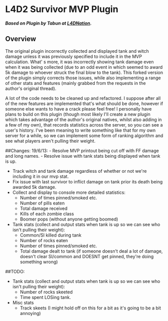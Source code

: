 # L4D2 Survivor MVP Plugin
***Based on Plugin by Tabun at [L4DNation](http://www.l4dnation.com/confogl-and-other-configs/survivor-mvp-plugin/).***

## Overview
The original plugin incorrectly collected and displayed tank and witch damage unless it was previously specified to include it in the MVP calculation. What'
s more, it was incorrectly showing tank damage even when it was being collected (due to an odd event in which seemed to award 5k damage to whoever struck the final blow to the tank). This forked version of the plugin simply corrects those issues, while also implementing a range of other stats and features (mainly grabbed from the requests in the author's original thread).

A lot of the code needs to be cleaned up and refactored. I suppose after all of the new features are implemented that's what should be done, however if someone else wants to have a crack please feel free! I personally have plans to build on this plugin (though most likely I'll create a new plugin which takes advantage of the author's original natives, whilst also adding in a few of my own), that records statistics across the server, so you can see a user's history. I've been meaning to write something like that for my own server for a while, so we can implement some form of ranking algorithm and see what players aren't pulling their weight. 

##Changes:
  19/6/13:
    - Resolve MVP printout being cut off with FF damage and long names.
    - Resolve issue with tank stats being displayed when tank is up.
  - Track witch and tank damage regardless of whether or not we're including it in our mvp stat.
  - Fix issue with last survivor to inflict damage on tank prior its death being awarded 5k damage. 
  - Collect and display to console more detailed statistics:
    - Number of times pinned/smoked etc.
    - Number of pills eaten
    - Total damage received
    - Kills of each zombie class
    - Boomer pops (without anyone getting boomed)
  - Tank stats (collect and output stats when tank is up so we can see who isn't pulling their weight):
    - Common/SI killed during tank
    - Number of rocks eaten
    - Number of times pinned/smoked etc.
    - Total damage dealt to tank (if someone doesn't deal a lot of damage, doesn't clear SI/common and DOESNT get pinned, they're doing something wrong)
 

##TODO:
  - Tank stats (collect and output stats when tank is up so we can see who isn't pulling their weight):
    - Number of rocks skeeted
    - Time spent LOSing tank.
  - Misc stats
    - Track skeets (I might hold off on this for a bit as it's going to be a bit annoying)